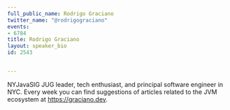 ---
full_public_name: Rodrigo Graciano
twitter_name: "@rodrigograciano"
events:
- 6784
title: Rodrigo Graciano
layout: speaker_bio
id: 2543

---
NYJavaSIG JUG leader, tech enthusiast, and principal software engineer in NYC. Every week you can find suggestions of articles related to the JVM ecosystem at https://graciano.dev.